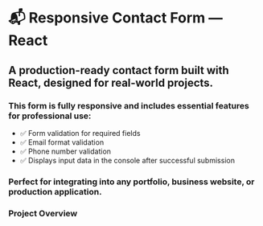 # 📬 Responsive Contact Form — React
## A production-ready contact form built with React, designed for real-world projects.

### This form is fully responsive and includes essential features for professional use:
- ✅ Form validation for required fields
- ✅ Email format validation
- ✅ Phone number validation
- ✅ Displays input data in the console after successful submission

### Perfect for integrating into any portfolio, business website, or production application.

### Project Overview
